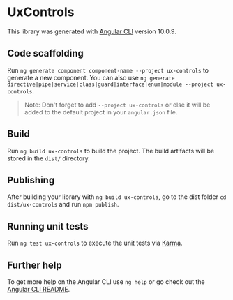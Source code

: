 # UxControls

This library was generated with [Angular CLI](https://github.com/angular/angular-cli) version 10.0.9.

## Code scaffolding

Run `ng generate component component-name --project ux-controls` to generate a new component. You can also use `ng generate directive|pipe|service|class|guard|interface|enum|module --project ux-controls`.
> Note: Don't forget to add `--project ux-controls` or else it will be added to the default project in your `angular.json` file. 

## Build

Run `ng build ux-controls` to build the project. The build artifacts will be stored in the `dist/` directory.

## Publishing

After building your library with `ng build ux-controls`, go to the dist folder `cd dist/ux-controls` and run `npm publish`.

## Running unit tests

Run `ng test ux-controls` to execute the unit tests via [Karma](https://karma-runner.github.io).

## Further help

To get more help on the Angular CLI use `ng help` or go check out the [Angular CLI README](https://github.com/angular/angular-cli/blob/master/README.md).
